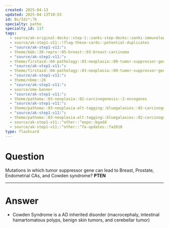 ```yaml
---
created: 2025-04-13
updated: 2025-04-13T10:53
id: Bs/Idz*;?b
specialty: patho
specialty_id: 117
tags:
  - source/ak-original-decks::step-1::zanki-step-decks::zanki-immunology-+-general-pathology::pathoma-chapter-3-(neoplasia)
  - source/ak-step1-v11::!flag-these-cards::potential-duplicates
  - "source/ak-step1-v11:": 
  - theme/b&b::20-repro::05-breast::03-breast-carcinoma
  - "source/ak-step1-v11:": 
  - theme/firstaid::04-pathology::03-neoplasia::09-tumor-suppressor-genes
  - "source/ak-step1-v11:": 
  - theme/firstaid::04-pathology::03-neoplasia::09-tumor-suppressor-genes::pten
  - "source/ak-step1-v11:": 
  - theme/nbme::26
  - "source/ak-step1-v11:": 
  - source/ome-banner
  - "source/ak-step1-v11:": 
  - theme/pathoma::03-neoplasia::02-carcinogenesis::2-oncogenes
  - "source/ak-step1-v11:": 
  - theme/pathoma::03-neoplasia-alt-tagging::bluegalaxies::02-carcinogenesis::2-oncogenes
  - "source/ak-step1-v11:": 
  - theme/pathoma::03-neoplasia-alt-tagging::bluegalaxies::02-carcinogenesis::3-tumor-suppressor-genes
  - source/ak-step1-v11::^other::^expn::bgadd
  - source/ak-step1-v11::^other::^fa-updates::fa2018
type: flashcard
---
```


# Question
Mutations in which tumor suppressor gene can lead to Breast, Prostate, Endometrial CAs, and Cowden syndrome?     **PTEN**

---

# Answer
- Cowden Syndrome is a AD inherited disorder (macrocephaly, intestinal hamartomatous polyps, benign skin tumors, and cerebellar tumor)